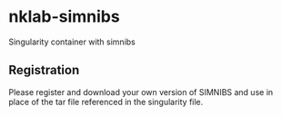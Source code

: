 #  nklab-simnibs

Singularity container with simnibs

## Registration
Please register and download your own version of SIMNIBS and use in place of the tar file referenced in the singularity file.
